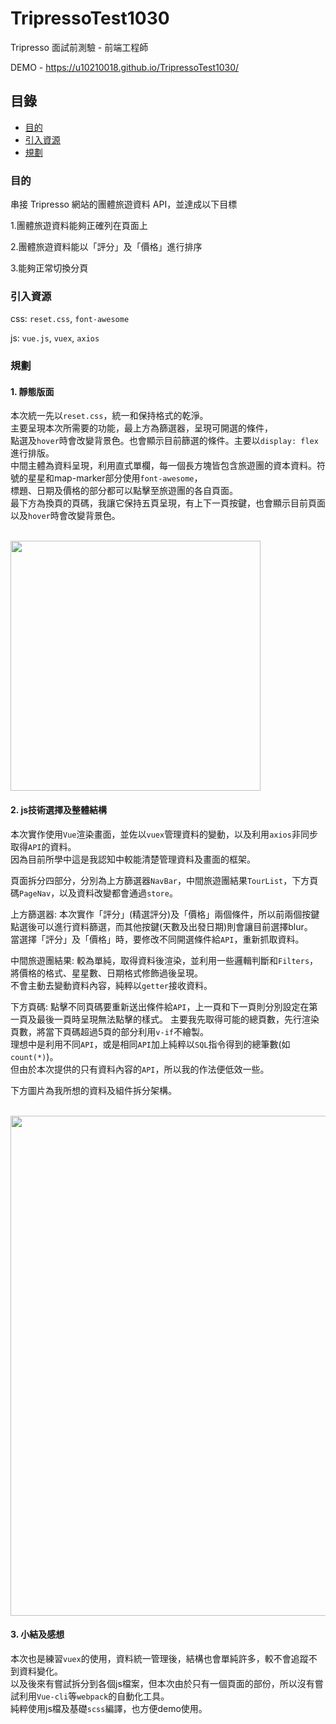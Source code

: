 # TripressoTest1030
Tripresso 面試前測驗 - 前端工程師

DEMO - https://u10210018.github.io/TripressoTest1030/

## 目錄
-  [目的](#目的)
-  [引入資源](#引入資源)
-  [規劃](#規劃)

### 目的
串接 Tripresso 網站的團體旅遊資料 API，並達成以下目標

1.團體旅遊資料能夠正確列在頁面上

2.團體旅遊資料能以「評分」及「價格」進行排序

3.能夠正常切換分頁

### 引入資源
css: `reset.css`, `font-awesome`

js: `vue.js`, `vuex`, `axios`

### 規劃

#### 1. 靜態版面
本次統一先以`reset.css`，統一和保持格式的乾淨。<br/>
主要呈現本次所需要的功能，最上方為篩選器，呈現可開選的條件，<br/>
點選及`hover`時會改變背景色。也會顯示目前篩選的條件。主要以`display: flex`進行排版。<br/>
中間主體為資料呈現，利用直式單欄，每一個長方塊皆包含旅遊團的資本資料。符號的星星和map-marker部分使用`font-awesome`，<br/>
標題、日期及價格的部分都可以點擊至旅遊團的各自頁面。<br/>
最下方為換頁的頁碼，我讓它保持五頁呈現，有上下一頁按鍵，也會顯示目前頁面以及`hover`時會改變背景色。

<br/><img src="https://i.imgur.com/78heSw3.png" width="400"><br/>

#### 2. js技術選擇及整體結構
本次實作使用`Vue`渲染畫面，並佐以`vuex`管理資料的變動，以及利用`axios`非同步取得`API`的資料。<br/>
因為目前所學中這是我認知中較能清楚管理資料及畫面的框架。<br/>

頁面拆分四部分，分別為上方篩選器`NavBar`，中間旅遊團結果`TourList`，下方頁碼`PageNav`，以及資料改變都會通過`store`。<br/>

上方篩選器: 本次實作「評分」(精選評分)及「價格」兩個條件，所以前兩個按鍵點選後可以進行資料篩選，而其他按鍵(天數及出發日期)則會讓目前選擇blur。<br/>
當選擇「評分」及「價格」時，要修改不同開選條件給`API`，重新抓取資料。<br/>

中間旅遊團結果: 較為單純，取得資料後渲染，並利用一些邏輯判斷和`Filters`，將價格的格式、星星數、日期格式修飾過後呈現。<br/>
不會主動去變動資料內容，純粹以`getter`接收資料。

下方頁碼: 點擊不同頁碼要重新送出條件給`API`，上一頁和下一頁則分別設定在第一頁及最後一頁時呈現無法點擊的樣式。
主要我先取得可能的總頁數，先行渲染頁數，將當下頁碼超過5頁的部分利用`v-if`不繪製。<br/>
理想中是利用不同`API`，或是相同`API`加上純粹以`SQL`指令得到的總筆數(如`count(*)`)。<br/>
但由於本次提供的只有資料內容的`API`，所以我的作法便低效一些。

下方圖片為我所想的資料及組件拆分架構。

<br/><img src="https://i.imgur.com/LBeu4H6.jpg" width="800"><br/>

#### 3. 小結及感想
本次也是練習`vuex`的使用，資料統一管理後，結構也會單純許多，較不會追蹤不到資料變化。<br/>
以及後來有嘗試拆分到各個js檔案，但本次由於只有一個頁面的部份，所以沒有嘗試利用`Vue-cli`等`webpack`的自動化工具。<br/>
純粹使用js檔及基礎`scss`編譯，也方便demo使用。<br/>


